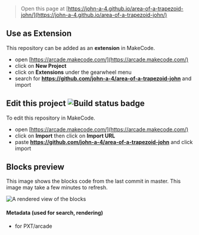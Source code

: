  


> Open this page at [https://john-a-4.github.io/area-of-a-trapezoid-john/](https://john-a-4.github.io/area-of-a-trapezoid-john/)

## Use as Extension

This repository can be added as an **extension** in MakeCode.

* open [https://arcade.makecode.com/](https://arcade.makecode.com/)
* click on **New Project**
* click on **Extensions** under the gearwheel menu
* search for **https://github.com/john-a-4/area-of-a-trapezoid-john** and import

## Edit this project ![Build status badge](https://github.com/john-a-4/area-of-a-trapezoid-john/workflows/MakeCode/badge.svg)

To edit this repository in MakeCode.

* open [https://arcade.makecode.com/](https://arcade.makecode.com/)
* click on **Import** then click on **Import URL**
* paste **https://github.com/john-a-4/area-of-a-trapezoid-john** and click import

## Blocks preview

This image shows the blocks code from the last commit in master.
This image may take a few minutes to refresh.

![A rendered view of the blocks](https://github.com/john-a-4/area-of-a-trapezoid-john/raw/master/.github/makecode/blocks.png)

#### Metadata (used for search, rendering)

* for PXT/arcade
<script src="https://makecode.com/gh-pages-embed.js"></script><script>makeCodeRender("{{ site.makecode.home_url }}", "{{ site.github.owner_name }}/{{ site.github.repository_name }}");</script>
